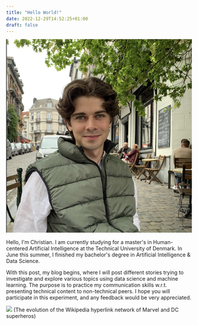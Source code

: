 ```yaml
---
title: "Hello World!"
date: 2022-12-29T14:52:25+01:00
draft: false
---
```


![Example image](avatar2.png)

Hello, I'm Christian. I am currently studying for a master's in Human-centered Artificial Intelligence at the Technical University of Denmark. In June this summer, I finished my bachelor's degree in 
Artificial 
Intelligence & Data Science.

With this post, my blog begins, where I will post different stories trying to investigate and explore various topics using data science and machine learning. The purpose is to practice my communication 
skills w.r.t. presenting technical content to non-technical peers. I hope you will participate in this experiment, and any feedback would be very appreciated.

<img src="network_evolve_forcev3.gif" width="1000" />
(The evolution of the Wikipedia hyperlink network of Marvel and DC superheros)
